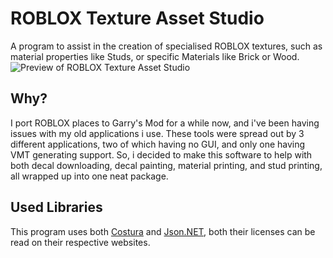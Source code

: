# ROBLOX Texture Asset Studio
A program to assist in the creation of specialised ROBLOX textures, such as material properties like Studs, or specific
Materials like Brick or Wood.
\
![Preview of ROBLOX Texture Asset Studio](https://cdn.discordapp.com/attachments/755457361472258069/1069993320077594684/custom.png)

## Why?
I port ROBLOX places to Garry's Mod for a while now, and i've been having issues with my old applications i use.
These tools were spread out by 3 different applications, two of which having no GUI, and only one having VMT generating support.
So, i decided to make this software to help with both decal downloading, decal painting, material printing, and stud printing, all wrapped up
into one neat package.

## Used Libraries
This program uses both [Costura](https://github.com/Fody/Costura) and [Json.NET](https://www.newtonsoft.com/json), both their licenses can be read
on their respective websites.
